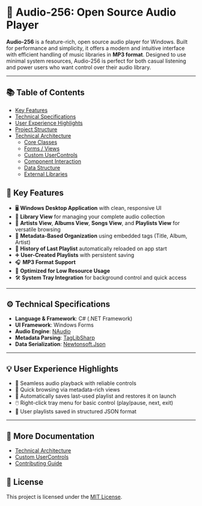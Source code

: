 # 🎵 Audio-256: Open Source Audio Player

**Audio-256** is a feature-rich, open source audio player for Windows. Built for performance and simplicity, it offers a modern and intuitive interface with efficient handling of music libraries in **MP3 format**. Designed to use minimal system resources, Audio-256 is perfect for both casual listening and power users who want control over their audio library.

---

## 📚 Table of Contents

- [Key Features](#-key-features)
- [Technical Specifications](#-technical-specifications)
- [User Experience Highlights](#-user-experience-highlights)
- [Project Structure](#-project-structure-example)
- [Technical Architecture](#-technical-architecture)
  - [Core Classes](#-core-classes)
  - [Forms / Views](#-forms--views)
  - [Custom UserControls](#-custom-usercontrols)
  - [Component Interaction](#-component-interaction)
  - [Data Structure](#-data-structure)
  - [External Libraries](#-external-libraries)

## 🚀 Key Features

- 🖥️ **Windows Desktop Application** with clean, responsive UI  
- 📂 **Library View** for managing your complete audio collection  
- 🎨 **Artists View**, **Albums View**, **Songs View**, and **Playlists View** for versatile browsing  
- 📜 **Metadata-Based Organization** using embedded tags (Title, Album, Artist)  
- 🔁 **History of Last Playlist** automatically reloaded on app start  
- ➕ **User-Created Playlists** with persistent saving  
- 🎧 **MP3 Format Support**  
- 🧠 **Optimized for Low Resource Usage**  
- 🛠️ **System Tray Integration** for background control and quick access  

---

## ⚙️ Technical Specifications

- **Language & Framework**: C# (.NET Framework)  
- **UI Framework**: Windows Forms  
- **Audio Engine**: [NAudio](https://github.com/naudio/NAudio)  
- **Metadata Parsing**: [TagLibSharp](https://github.com/mono/taglib-sharp)  
- **Data Serialization**: [Newtonsoft.Json](https://www.newtonsoft.com/json)  

---

## 💡 User Experience Highlights

- 🎵 Seamless audio playback with reliable controls  
- 💽 Quick browsing via metadata-rich views  
- 💾 Automatically saves last-used playlist and restores it on launch  
- 🖱️ Right-click tray menu for basic control (play/pause, next, exit)  
- 📝 User playlists saved in structured JSON format  

---

## 📖 More Documentation

- [Technical Architecture](docs/architecture.md)
- [Custom UserControls](docs/usercontrols.md)
- [Contributing Guide](docs/contributing.md)

## 📝 License

This project is licensed under the [MIT License](LICENSE).